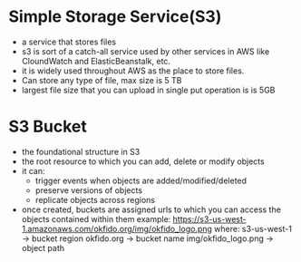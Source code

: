 # Simple Storage Service(S3)
- a service that stores files
- s3 is sort of a catch-all service used by other services in AWS like CloundWatch and ElasticBeanstalk, etc.
- it is widely used throughout AWS as the place to store files.
- Can store any type of file, max size is 5 TB
- largest file size that you can upload in single put operation is is 5GB

# S3 Bucket
- the foundational structure in S3
- the root resource to which you can add, delete or modify objects
- it can:
    - trigger events when objects are added/modified/deleted
    - preserve versions of objects
    - replicate objects across regions
- once created, buckets are assigned urls to which you can access the objects contained within them
example:
    https://s3-us-west-1.amazonaws.com/okfido.org/img/okfido_logo.png
where:
    s3-us-west-1 -> bucket region
    okfido.org -> bucket name
    img/okfido_logo.png -> object path
